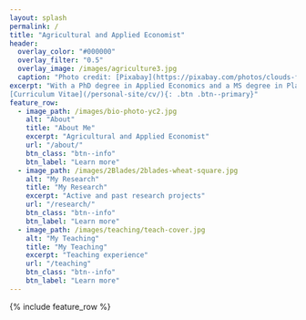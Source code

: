 ```yaml
---
layout: splash
permalink: /
title: "Agricultural and Applied Economist"
header:
  overlay_color: "#000000"
  overlay_filter: "0.5"
  overlay_image: /images/agriculture3.jpg
  caption: "Photo credit: [Pixabay](https://pixabay.com/photos/clouds-field-landscape-nature-sky-1853434/)"
excerpt: "With a PhD degree in Applied Economics and a MS degree in Plant Pathology, my research takes an inter-disciplinary approach to address challenges in agricultural production and agricultural risk management.  <br /> <br />
[Curriculum Vitae](/personal-site/cv/){: .btn .btn--primary}"
feature_row:
  - image_path: /images/bio-photo-yc2.jpg
    alt: "About"
    title: "About Me"
    excerpt: "Agricultural and Applied Economist"
    url: "/about/"
    btn_class: "btn--info"
    btn_label: "Learn more"
  - image_path: /images/2Blades/2blades-wheat-square.jpg
    alt: "My Research"
    title: "My Research"
    excerpt: "Active and past research projects"
    url: "/research/"
    btn_class: "btn--info"
    btn_label: "Learn more"
  - image_path: /images/teaching/teach-cover.jpg
    alt: "My Teaching"
    title: "My Teaching"
    excerpt: "Teaching experience"
    url: "/teaching"
    btn_class: "btn--info"
    btn_label: "Learn more"  
---
```


{% include feature_row %}
